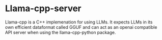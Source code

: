 # Llama-cpp-server 

Llama-cpp is a C++ implemenation for using LLMs. It expects LLMs in its own efficient dataformat called GGUF and can act as an openai compatible API server when using the llama-cpp-python package.

 




